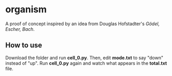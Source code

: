 # organism

A proof of concept inspired by an idea from Douglas Hofstadter's _Gödel, Escher, Bach_.

## How to use

Download the folder and run **cell_0.py**. Then, edit **mode.txt** to say "down" instead of "up". Run **cell_0.py** again and watch what appears in the **total.txt** file.
